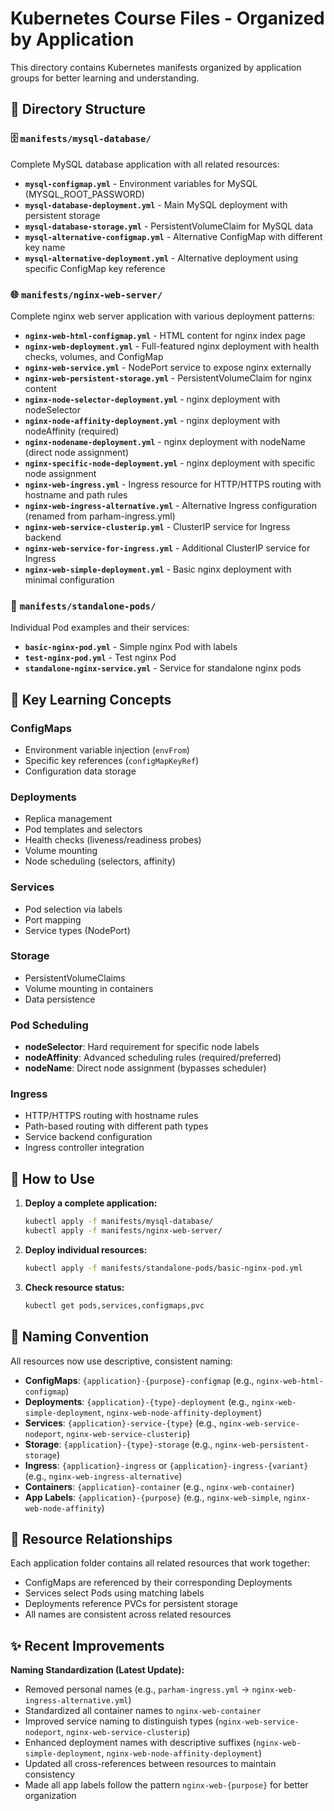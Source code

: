 # Kubernetes Course Files - Organized by Application

This directory contains Kubernetes manifests organized by application groups for better learning and understanding.

## 📁 Directory Structure

### 🗄️ `manifests/mysql-database/`

Complete MySQL database application with all related resources:

- **`mysql-configmap.yml`** - Environment variables for MySQL (MYSQL_ROOT_PASSWORD)
- **`mysql-database-deployment.yml`** - Main MySQL deployment with persistent storage
- **`mysql-database-storage.yml`** - PersistentVolumeClaim for MySQL data
- **`mysql-alternative-configmap.yml`** - Alternative ConfigMap with different key name
- **`mysql-alternative-deployment.yml`** - Alternative deployment using specific ConfigMap key reference

### 🌐 `manifests/nginx-web-server/`

Complete nginx web server application with various deployment patterns:

- **`nginx-web-html-configmap.yml`** - HTML content for nginx index page
- **`nginx-web-deployment.yml`** - Full-featured nginx deployment with health checks, volumes, and ConfigMap
- **`nginx-web-service.yml`** - NodePort service to expose nginx externally
- **`nginx-web-persistent-storage.yml`** - PersistentVolumeClaim for nginx content
- **`nginx-node-selector-deployment.yml`** - nginx deployment with nodeSelector
- **`nginx-node-affinity-deployment.yml`** - nginx deployment with nodeAffinity (required)
- **`nginx-nodename-deployment.yml`** - nginx deployment with nodeName (direct node assignment)
- **`nginx-specific-node-deployment.yml`** - nginx deployment with specific node assignment
- **`nginx-web-ingress.yml`** - Ingress resource for HTTP/HTTPS routing with hostname and path rules
- **`nginx-web-ingress-alternative.yml`** - Alternative Ingress configuration (renamed from parham-ingress.yml)
- **`nginx-web-service-clusterip.yml`** - ClusterIP service for Ingress backend
- **`nginx-web-service-for-ingress.yml`** - Additional ClusterIP service for Ingress
- **`nginx-web-simple-deployment.yml`** - Basic nginx deployment with minimal configuration

### 🔧 `manifests/standalone-pods/`

Individual Pod examples and their services:

- **`basic-nginx-pod.yml`** - Simple nginx Pod with labels
- **`test-nginx-pod.yml`** - Test nginx Pod
- **`standalone-nginx-service.yml`** - Service for standalone nginx pods

## 🎯 Key Learning Concepts

### ConfigMaps

- Environment variable injection (`envFrom`)
- Specific key references (`configMapKeyRef`)
- Configuration data storage

### Deployments

- Replica management
- Pod templates and selectors
- Health checks (liveness/readiness probes)
- Volume mounting
- Node scheduling (selectors, affinity)

### Services

- Pod selection via labels
- Port mapping
- Service types (NodePort)

### Storage

- PersistentVolumeClaims
- Volume mounting in containers
- Data persistence

### Pod Scheduling

- **nodeSelector**: Hard requirement for specific node labels
- **nodeAffinity**: Advanced scheduling rules (required/preferred)
- **nodeName**: Direct node assignment (bypasses scheduler)

### Ingress

- HTTP/HTTPS routing with hostname rules
- Path-based routing with different path types
- Service backend configuration
- Ingress controller integration

## 🚀 How to Use

1. **Deploy a complete application:**

   ```bash
   kubectl apply -f manifests/mysql-database/
   kubectl apply -f manifests/nginx-web-server/
   ```

2. **Deploy individual resources:**

   ```bash
   kubectl apply -f manifests/standalone-pods/basic-nginx-pod.yml
   ```

3. **Check resource status:**
   ```bash
   kubectl get pods,services,configmaps,pvc
   ```

## 📝 Naming Convention

All resources now use descriptive, consistent naming:

- **ConfigMaps**: `{application}-{purpose}-configmap` (e.g., `nginx-web-html-configmap`)
- **Deployments**: `{application}-{type}-deployment` (e.g., `nginx-web-simple-deployment`, `nginx-web-node-affinity-deployment`)
- **Services**: `{application}-service-{type}` (e.g., `nginx-web-service-nodeport`, `nginx-web-service-clusterip`)
- **Storage**: `{application}-{type}-storage` (e.g., `nginx-web-persistent-storage`)
- **Ingress**: `{application}-ingress` or `{application}-ingress-{variant}` (e.g., `nginx-web-ingress-alternative`)
- **Containers**: `{application}-container` (e.g., `nginx-web-container`)
- **App Labels**: `{application}-{purpose}` (e.g., `nginx-web-simple`, `nginx-web-node-affinity`)

## 🔗 Resource Relationships

Each application folder contains all related resources that work together:

- ConfigMaps are referenced by their corresponding Deployments
- Services select Pods using matching labels
- Deployments reference PVCs for persistent storage
- All names are consistent across related resources

## ✨ Recent Improvements

**Naming Standardization (Latest Update):**

- Removed personal names (e.g., `parham-ingress.yml` → `nginx-web-ingress-alternative.yml`)
- Standardized all container names to `nginx-web-container`
- Improved service naming to distinguish types (`nginx-web-service-nodeport`, `nginx-web-service-clusterip`)
- Enhanced deployment names with descriptive suffixes (`nginx-web-simple-deployment`, `nginx-web-node-affinity-deployment`)
- Updated all cross-references between resources to maintain consistency
- Made all app labels follow the pattern `nginx-web-{purpose}` for better organization
